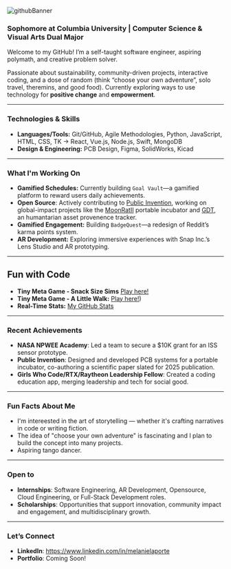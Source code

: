 ![githubBanner](https://github.com/user-attachments/assets/41b25f76-a7a3-49ec-8b2e-b89e754b8050)



### Sophomore at Columbia University | Computer Science & Visual Arts Dual Major  

Welcome to my GitHub! I’m a self-taught software engineer, aspiring polymath, and creative problem solver. 

Passionate about sustainability, community-driven projects, interactive coding, and a dose of random (think “choose your own adventure”, solo travel, theremins, and good food). Currently exploring ways to use technology for **positive change** and **empowerment**.

---

### Technologies & Skills  
- **Languages/Tools:** Git/GitHub, Agile Methodologies, Python, JavaScript, HTML, CSS, TK -> React, Vue.js, Node.js, Swift, MongoDB
- **Design & Engineering:** PCB Design, Figma, SolidWorks, Kicad
  
---

### What I'm Working On  
- **Gamified Schedules:** Currently building `Goal Vault`—a gamified platform to reward users daily achievements.
- **Open Source**: Actively contributing to [Public Invention](https://publicinvention.github.io/), working on global-impact projects like the [MoonRatII](https://github.com/melanielaporte/moonrat) portable incubator and [GDT](https://github.com/gosqasorg/asset-provenance-tracking), an humantarian asset provenence tracker.
- **Gamified Engagement:** Building `BadgeQuest`—a redesign of Reddit’s karma points system.  
- **AR Development:** Exploring immersive experiences with Snap Inc.’s Lens Studio and AR prototyping.

---

## Fun with Code
- **Tiny Meta Game - Snack Size Sims** [Play here!](https://codepen.io/melanielaporte/pen/KwPpyey)
- **Tiny Meta Game - A Little Walk:** [Play here!](https://codepen.io/melanielaporte/pen/OPLVOON))
- **Real-Time Stats:** [My GitHub Stats](https://github-readme-stats.vercel.app/api?melanielaporte)
---

### Recent Achievements  
- **NASA NPWEE Academy**: Led a team to secure a $10K grant for an ISS sensor prototype.  
- **Public Invention**: Designed and developed PCB systems for a portable incubator, co-authoring a scientific paper slated for 2025 publication.  
- **Girls Who Code/RTX/Raytheon Leadership Fellow**: Created a coding education app, merging leadership and tech for social good.  

---

### Fun Facts About Me  
- I'm intereested in the art of storytelling — whether it's crafting narratives in code or writing fiction.  
- The idea of "choose your own adventure" is fascinating and I plan to build the concept into many projects.  
- Aspiring tango dancer.

---

### Open to  
- **Internships**: Software Engineering, AR Development, Opensource, Cloud Engineering, or Full-Stack Development roles.  
- **Scholarships**: Opportunities that support innovation, community impact and engagement, and multidisciplinary growth.  

---

### Let’s Connect  
- **LinkedIn**: https://www.linkedin.com/in/melanielaporte
- **Portfolio**: Coming Soon! 
